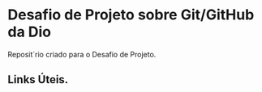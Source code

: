# Desafio de Projeto sobre Git/GitHub da Dio
Reposit´rio criado para o Desafio de Projeto.

## Links Úteis.
